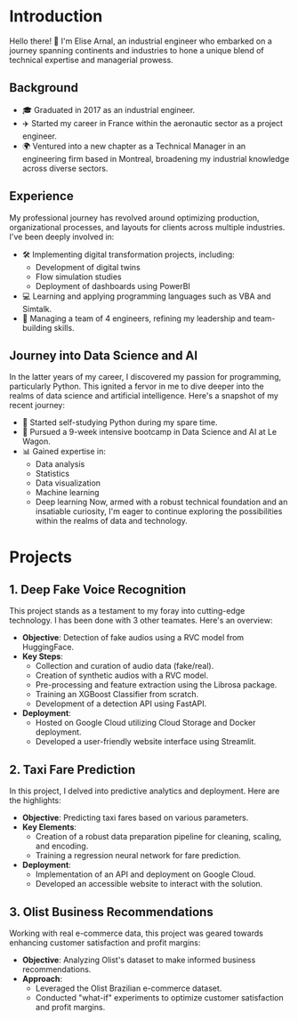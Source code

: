 # Introduction
Hello there! 👋 I'm Elise Arnal, an industrial engineer who embarked on a journey spanning continents and industries to hone a unique blend of technical expertise and managerial prowess.

## Background
- 🎓 Graduated in 2017 as an industrial engineer.
- ✈️ Started my career in France within the aeronautic sector as a project engineer.
- 🌍 Ventured into a new chapter as a Technical Manager in an engineering firm based in Montreal, broadening my industrial knowledge across diverse sectors.

## Experience
My professional journey has revolved around optimizing production, organizational processes, and layouts for clients across multiple industries. I've been deeply involved in:
- 🛠️ Implementing digital transformation projects, including:
  - Development of digital twins
  - Flow simulation studies
  - Deployment of dashboards using PowerBI
- 💻 Learning and applying programming languages such as VBA and Simtalk.
- 🤝 Managing a team of 4 engineers, refining my leadership and team-building skills.

## Journey into Data Science and AI
In the latter years of my career, I discovered my passion for programming, particularly Python. This ignited a fervor in me to dive deeper into the realms of data science and artificial intelligence. Here's a snapshot of my recent journey:
- 🐍 Started self-studying Python during my spare time.
- 🚀 Pursued a 9-week intensive bootcamp in Data Science and AI at Le Wagon.
- 📊 Gained expertise in:
  - Data analysis
  - Statistics
  - Data visualization
  - Machine learning
  - Deep learning
Now, armed with a robust technical foundation and an insatiable curiosity, I'm eager to continue exploring the possibilities within the realms of data and technology.


# Projects
## 1. Deep Fake Voice Recognition
This project stands as a testament to my foray into cutting-edge technology. I has been done with 3 other teamates. Here's an overview:
- **Objective**: Detection of fake audios using a RVC model from HuggingFace.
- **Key Steps**:
  - Collection and curation of audio data (fake/real).
  - Creation of synthetic audios with a RVC model.
  - Pre-processing and feature extraction using the Librosa package.
  - Training an XGBoost Classifier from scratch.
  - Development of a detection API using FastAPI.
- **Deployment**:
  - Hosted on Google Cloud utilizing Cloud Storage and Docker deployment.
  - Developed a user-friendly website interface using Streamlit.

## 2. Taxi Fare Prediction
In this project, I delved into predictive analytics and deployment. Here are the highlights:
- **Objective**: Predicting taxi fares based on various parameters.
- **Key Elements**:
  - Creation of a robust data preparation pipeline for cleaning, scaling, and encoding.
  - Training a regression neural network for fare prediction.
- **Deployment**:
  - Implementation of an API and deployment on Google Cloud.
  - Developed an accessible website to interact with the solution.

## 3. Olist Business Recommendations
Working with real e-commerce data, this project was geared towards enhancing customer satisfaction and profit margins:
- **Objective**: Analyzing Olist's dataset to make informed business recommendations.
- **Approach**:
  - Leveraged the Olist Brazilian e-commerce dataset.
  - Conducted "what-if" experiments to optimize customer satisfaction and profit margins.


